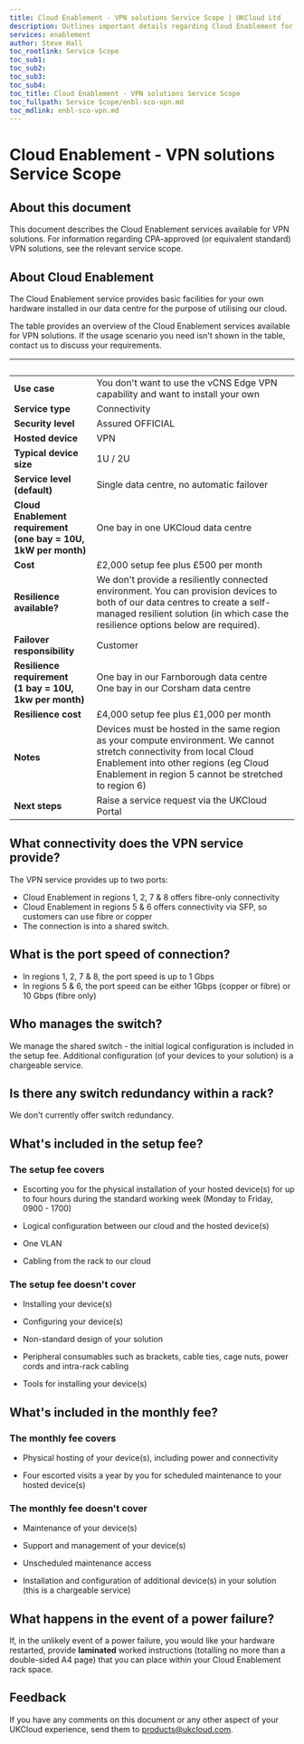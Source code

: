 ```yaml
---
title: Cloud Enablement - VPN solutions Service Scope | UKCloud Ltd
description: Outlines important details regarding Cloud Enablement for VPN solutions
services: enablement
author: Steve Hall
toc_rootlink: Service Scope
toc_sub1: 
toc_sub2:
toc_sub3:
toc_sub4:
toc_title: Cloud Enablement - VPN solutions Service Scope
toc_fullpath: Service Scope/enbl-sco-vpn.md
toc_mdlink: enbl-sco-vpn.md
---
```


# Cloud Enablement - VPN solutions Service Scope

## About this document

This document describes the Cloud Enablement services available for VPN solutions. For information regarding CPA-approved (or equivalent standard) VPN solutions, see the relevant service scope.

## About Cloud Enablement

The Cloud Enablement service provides basic facilities for your own hardware installed in our data centre for the purpose of utilising our cloud.

The table provides an overview of the Cloud Enablement services available for VPN solutions. If the usage scenario you need isn't shown in the table, contact us to discuss your requirements.

&nbsp; | &nbsp;
-------|-------
**Use case** | You don't want to use the vCNS Edge VPN capability and want to  install your own
**Service type** | Connectivity
**Security level** | Assured OFFICIAL
**Hosted device** | VPN
**Typical device size** | 1U / 2U
**Service level (default)** | Single data centre, no automatic failover
**Cloud Enablement requirement</br>(one bay = 10U, 1kW per month)** | One bay in one UKCloud data centre
**Cost** | £2,000 setup fee plus £500 per month
**Resilience available?** | We don't provide a resiliently connected environment. You can provision devices to both of our data centres to create a  self-managed resilient solution (in which case the resilience options below are required).
**Failover responsibility** | Customer
**Resilience requirement</br>(1 bay = 10U, 1kw per month)** | One bay in our Farnborough data centre</br>One bay in our Corsham data centre
**Resilience cost** | £4,000 setup fee plus £1,000 per month
**Notes** | Devices must be hosted in the same region as your compute environment. We cannot stretch connectivity from local Cloud Enablement into other regions (eg Cloud Enablement in region 5 cannot be stretched to region 6)
**Next steps** | Raise a service request via the UKCloud Portal

## What connectivity does the VPN service provide?

The VPN service provides up to two ports:

- Cloud Enablement in regions 1, 2, 7 & 8 offers fibre-only connectivity
- Cloud Enablement in regions 5 & 6 offers connectivity via SFP, so customers can use fibre or copper
- The connection is into a shared switch.

## What is the port speed of connection?

- In regions 1, 2, 7 & 8, the port speed is up to 1 Gbps
- In regions 5 & 6, the port speed can be either 1Gbps (copper or fibre) or 10 Gbps (fibre only)

## Who manages the switch?

We manage the shared switch - the initial logical configuration is included in the setup fee. Additional configuration (of your devices to your solution) is a chargeable service.

## Is there any switch redundancy within a rack?

We don't currently offer switch redundancy.

## What's included in the setup fee?

### The setup fee covers

- Escorting you for the physical installation of your hosted device(s) for up to four hours during the standard working week (Monday to Friday, 0900 - 1700)

- Logical configuration between our cloud and the hosted device(s)

- One VLAN

- Cabling from the rack to our cloud

### The setup fee doesn't cover

- Installing your device(s)

- Configuring your device(s)

- Non-standard design of your solution

- Peripheral consumables such as brackets, cable ties, cage nuts, power cords and intra-rack cabling

- Tools for installing your device(s)

## What's included in the monthly fee?

### The monthly fee covers

- Physical hosting of your device(s), including power and connectivity

- Four escorted visits a year by you for scheduled maintenance to your hosted device(s)

### The monthly fee doesn't cover

- Maintenance of your device(s)

- Support and management of your device(s)

- Unscheduled maintenance access

- Installation and configuration of additional device(s) in your solution (this is a chargeable service)

## What happens in the event of a power failure?

If, in the unlikely event of a power failure, you would like your hardware restarted, provide **laminated** worked instructions (totalling no more than a double-sided A4 page) that you can place within your Cloud Enablement rack space.

## Feedback

If you have any comments on this document or any other aspect of your UKCloud experience, send them to <products@ukcloud.com>.

